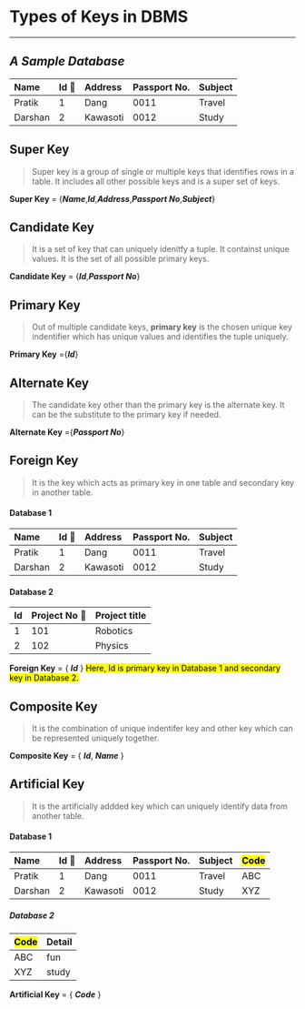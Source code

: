 # Types of Keys in DBMS
---
## *A Sample Database*

| Name | Id 🔑 | Address | Passport No. | Subject |
|:-----|:-----|:--------|:-------------|:--------|
|Pratik|1|Dang|0011|Travel|
|Darshan|2|Kawasoti|0012|Study|

## Super Key
> Super key is a group of single or multiple keys that identifies rows in a table. It includes all other possible keys and is a super set of keys.

**Super Key** = {***Name***,***Id***,***Address***,***Passport No***,***Subject***}

## Candidate Key
> It is a set of key that can uniquely idenitfy a tuple. It containst unique values. It is the set of all possible primary keys.

**Candidate Key** = {***Id***,***Passport No***}

## Primary Key 
> Out of multiple candidate keys, **primary key** is the chosen unique key indentifier which has unique values and identifies the tuple uniquely.

**Primary Key** ={***Id***}

## Alternate Key 
> The candidate key other than the primary key is the
alternate key. It can be the substitute to the primary key if needed.

**Alternate Key** ={***Passport No***}

## Foreign Key
> It is the key which acts as primary key in one table and secondary key in another table.

#### Database 1

| Name | Id 🔑 | Address | Passport No. | Subject |
|:-----|:-----|:--------|:-------------|:--------|
|Pratik|1|Dang|0011|Travel|
|Darshan|2|Kawasoti|0012|Study|

#### Database 2

| Id | Project No 🔑| Project title |
|:--|:--|:--|
|1|101|Robotics|
|2|102|Physics|

**Foreign Key** = { ***Id*** }
<mark>Here, Id is primary key in Database 1 and secondary key in Database 2.

## Composite Key
> It is the combination of unique indentifer key and other key which can be represented uniquely together.

**Composite Key** = { ***Id***, ***Name*** }

## Artificial Key 
> It is the artificially addded key which can uniquely identify data from another table.

#### Database 1

| Name | Id 🔑 | Address | Passport No. |Subject |<mark> Code |
|:-----|:-----|:--------|:-------------|:--------|:--|
|Pratik|1|Dang|0011|Travel|ABC|
|Darshan|2|Kawasoti|0012|Study|XYZ|

##### Database 2

|<mark>Code| Detail |
|:--|:--|
|ABC|fun|
|XYZ|study|

**Artificial Key** = { ***Code*** }






